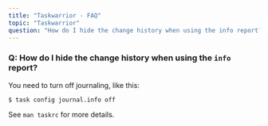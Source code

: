 ```yaml
---
title: "Taskwarrior - FAQ"
topic: "Taskwarrior"
question: "How do I hide the change history when using the info report?"
---
```


### Q: How do I hide the change history when using the `info` report?

You need to turn off journaling, like this:

```
$ task config journal.info off
```

See `man taskrc` for more details.
